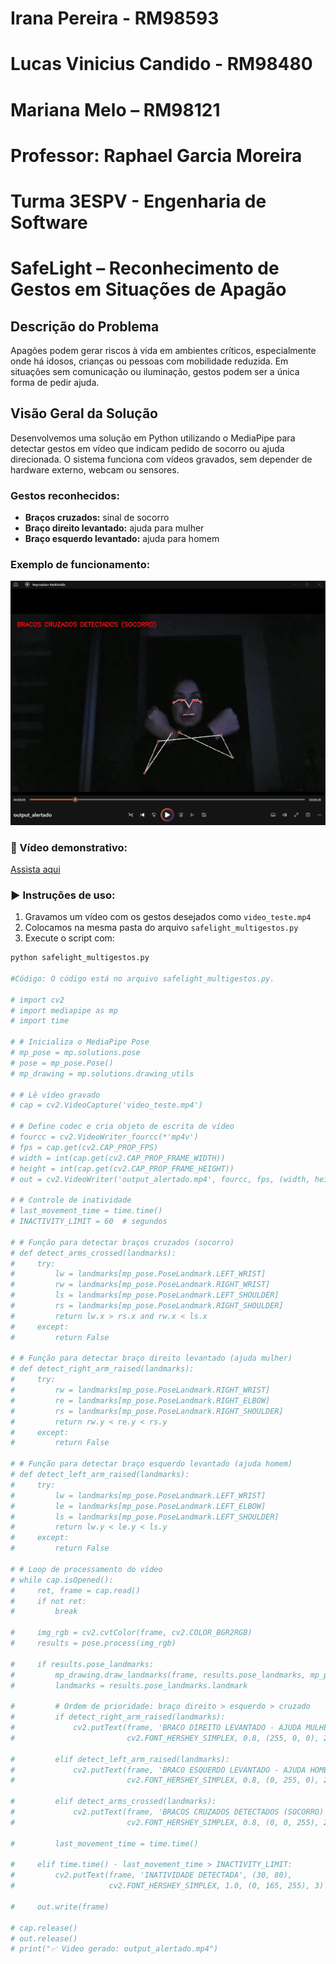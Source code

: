 
# Irana Pereira - RM98593
# Lucas Vinicius Candido - RM98480
# Mariana Melo – RM98121 
# Professor: Raphael Garcia Moreira
# Turma 3ESPV - Engenharia de Software




# SafeLight – Reconhecimento de Gestos em Situações de Apagão

## Descrição do Problema

Apagões podem gerar riscos à vida em ambientes críticos, especialmente onde há idosos, crianças ou pessoas com mobilidade reduzida. Em situações sem comunicação ou iluminação, gestos podem ser a única forma de pedir ajuda.

## Visão Geral da Solução

Desenvolvemos uma solução em Python utilizando o MediaPipe para detectar gestos em vídeo que indicam pedido de socorro ou ajuda direcionada. O sistema funciona com vídeos gravados, sem depender de hardware externo, webcam ou sensores.

###  Gestos reconhecidos:
- **Braços cruzados:** sinal de socorro
- **Braço direito levantado:** ajuda para mulher
- **Braço esquerdo levantado:** ajuda para homem

### Exemplo de funcionamento:
![Print](figura_exemplo.jpg)

### 🎥 Vídeo demonstrativo:
[Assista aqui](https://youtu.be/kSCd8IuuFBY)

### ▶️ Instruções de uso:

1. Gravamos um vídeo com os gestos desejados como `video_teste.mp4`
2. Colocamos na mesma pasta do arquivo `safelight_multigestos.py`
3. Execute o script com:

```bash
python safelight_multigestos.py

#Código: O código está no arquivo safelight_multigestos.py.

# import cv2
# import mediapipe as mp
# import time

# # Inicializa o MediaPipe Pose
# mp_pose = mp.solutions.pose
# pose = mp_pose.Pose()
# mp_drawing = mp.solutions.drawing_utils

# # Lê vídeo gravado
# cap = cv2.VideoCapture('video_teste.mp4')

# # Define codec e cria objeto de escrita de vídeo
# fourcc = cv2.VideoWriter_fourcc(*'mp4v')
# fps = cap.get(cv2.CAP_PROP_FPS)
# width = int(cap.get(cv2.CAP_PROP_FRAME_WIDTH))
# height = int(cap.get(cv2.CAP_PROP_FRAME_HEIGHT))
# out = cv2.VideoWriter('output_alertado.mp4', fourcc, fps, (width, height))

# # Controle de inatividade
# last_movement_time = time.time()
# INACTIVITY_LIMIT = 60  # segundos

# # Função para detectar braços cruzados (socorro)
# def detect_arms_crossed(landmarks):
#     try:
#         lw = landmarks[mp_pose.PoseLandmark.LEFT_WRIST]
#         rw = landmarks[mp_pose.PoseLandmark.RIGHT_WRIST]
#         ls = landmarks[mp_pose.PoseLandmark.LEFT_SHOULDER]
#         rs = landmarks[mp_pose.PoseLandmark.RIGHT_SHOULDER]
#         return lw.x > rs.x and rw.x < ls.x
#     except:
#         return False

# # Função para detectar braço direito levantado (ajuda mulher)
# def detect_right_arm_raised(landmarks):
#     try:
#         rw = landmarks[mp_pose.PoseLandmark.RIGHT_WRIST]
#         re = landmarks[mp_pose.PoseLandmark.RIGHT_ELBOW]
#         rs = landmarks[mp_pose.PoseLandmark.RIGHT_SHOULDER]
#         return rw.y < re.y < rs.y
#     except:
#         return False

# # Função para detectar braço esquerdo levantado (ajuda homem)
# def detect_left_arm_raised(landmarks):
#     try:
#         lw = landmarks[mp_pose.PoseLandmark.LEFT_WRIST]
#         le = landmarks[mp_pose.PoseLandmark.LEFT_ELBOW]
#         ls = landmarks[mp_pose.PoseLandmark.LEFT_SHOULDER]
#         return lw.y < le.y < ls.y
#     except:
#         return False

# # Loop de processamento do vídeo
# while cap.isOpened():
#     ret, frame = cap.read()
#     if not ret:
#         break

#     img_rgb = cv2.cvtColor(frame, cv2.COLOR_BGR2RGB)
#     results = pose.process(img_rgb)

#     if results.pose_landmarks:
#         mp_drawing.draw_landmarks(frame, results.pose_landmarks, mp_pose.POSE_CONNECTIONS)
#         landmarks = results.pose_landmarks.landmark

#         # Ordem de prioridade: braço direito > esquerdo > cruzado
#         if detect_right_arm_raised(landmarks):
#             cv2.putText(frame, 'BRACO DIREITO LEVANTADO - AJUDA MULHER', (30, 50),
#                         cv2.FONT_HERSHEY_SIMPLEX, 0.8, (255, 0, 0), 2)

#         elif detect_left_arm_raised(landmarks):
#             cv2.putText(frame, 'BRACO ESQUERDO LEVANTADO - AJUDA HOMEM', (30, 50),
#                         cv2.FONT_HERSHEY_SIMPLEX, 0.8, (0, 255, 0), 2)

#         elif detect_arms_crossed(landmarks):
#             cv2.putText(frame, 'BRACOS CRUZADOS DETECTADOS (SOCORRO)', (30, 50),
#                         cv2.FONT_HERSHEY_SIMPLEX, 0.8, (0, 0, 255), 2)

#         last_movement_time = time.time()

#     elif time.time() - last_movement_time > INACTIVITY_LIMIT:
#         cv2.putText(frame, 'INATIVIDADE DETECTADA', (30, 80),
#                     cv2.FONT_HERSHEY_SIMPLEX, 1.0, (0, 165, 255), 3)

#     out.write(frame)

# cap.release()
# out.release()
# print("✅ Video gerado: output_alertado.mp4")

